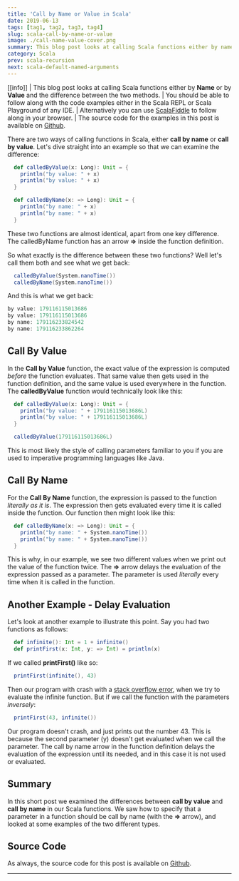 ```yaml
---
title: 'Call by Name or Value in Scala'
date: 2019-06-13
tags: [tag1, tag2, tag3, tag4]
slug: scala-call-by-name-or-value
image: ./call-name-value-cover.png
summary: This blog post looks at calling Scala functions either by name or by value and the difference between the two methods.
category: Scala
prev: scala-recursion
next: scala-default-named-arguments
---
```


[[info]]
| This blog post looks at calling Scala functions either by **Name** or by **Value** and the difference between the two methods.
| You should be able to follow along with the code examples either in the Scala REPL or Scala Playground of any IDE.
| Alternatively you can use [ScalaFiddle](https://scalafiddle.io/) to follow along in your browser.
| The source code for the examples in this post is available on [Github](https://github.com/james-willett/ScalaBlog/blob/master/src/scalaBasics/absoluteBasics/CBNvsCBV.scala).

There are two ways of calling functions in Scala, either **call by name** or **call by value**. Let's dive straight into an example so that we can examine the difference:

```scala
  def calledByValue(x: Long): Unit = {
    println("by value: " + x)
    println("by value: " + x)
  }

  def calledByName(x: => Long): Unit = {
    println("by name: " + x)
    println("by name: " + x)
  }
```

These two functions are almost identical, apart from one key difference. The calledByName function has an arrow **=>** inside the function definition.

So what exactly is the difference between these two functions? Well let's call them both and see what we get back:

```scala
  calledByValue(System.nanoTime())
  calledByName(System.nanoTime())
```

And this is what we get back:

```scala
by value: 179116115013686
by value: 179116115013686
by name: 179116233824542
by name: 179116233862264
```

## Call By Value

In the **Call by Value** function, the exact value of the expression is computed _before_ the function evaluates. That same value then gets used in the function definition, and the same value is used everywhere in the function. The **calledByValue** function would technically look like this:

```scala
  def calledByValue(x: Long): Unit = {
    println("by value: " + 179116115013686L)
    println("by value: " + 179116115013686L)
  }

  calledByValue(179116115013686L)
```

This is most likely the style of calling parameters familiar to you if you are used to imperative programming languages like Java.

## Call By Name

For the **Call By Name** function, the expression is passed to the function _literally as it is_. The expression then gets evaluated every time it is called inside the function. Our function then might look like this:

```scala
  def calledByName(x: => Long): Unit = {
    println("by name: " + System.nanoTime())
    println("by name: " + System.nanoTime())
  }
```

This is why, in our example, we see two different values when we print out the value of the function twice. The **=>** arrow delays the evaluation of the expression passed as a parameter. The parameter is used _literally_ every time when it is called in the function.

## Another Example - Delay Evaluation

Let's look at another example to illustrate this point. Say you had two functions as follows:

```scala
  def infinite(): Int = 1 + infinite()
  def printFirst(x: Int, y: => Int) = println(x)
```

If we called **printFirst()** like so:

```scala
  printFirst(infinite(), 43)
```

Then our program with crash with a [stack overflow error](https://stackoverflow.com/questions/214741/what-is-a-stackoverflowerror), when we try to evaluate the infinite function. But if we call the function with the parameters _inversely_:

```scala
  printFirst(43, infinite())
```

Our program doesn't crash, and just prints out the number 43. This is because the second parameter (y) doesn't get evaluated when we call the parameter. The call by name arrow in the function definition delays the evaluation of the expression until its needed, and in this case it is not used or evaluated.

## Summary

In this short post we examined the differences between **call by value** and **call by name** in our Scala functions. We saw how to specify that a parameter in a function should be call by name (with the **=>** arrow), and looked at some examples of the two different types.

## Source Code

As always, the source code for this post is available on [Github](https://github.com/james-willett/ScalaBlog/blob/master/src/scalaBasics/absoluteBasics/CBNvsCBV.scala).

---
